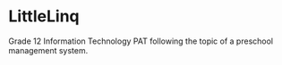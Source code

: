 # LittleLinq
Grade 12 Information Technology PAT following the topic of a preschool management system.
